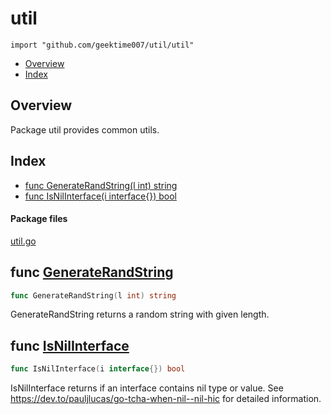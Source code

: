 

# util
`import "github.com/geektime007/util/util"`

* [Overview](#pkg-overview)
* [Index](#pkg-index)

## <a name="pkg-overview">Overview</a>
Package util provides common utils.




## <a name="pkg-index">Index</a>
* [func GenerateRandString(l int) string](#GenerateRandString)
* [func IsNilInterface(i interface{}) bool](#IsNilInterface)


#### <a name="pkg-files">Package files</a>
[util.go](/src/github.com/geektime007/util/util/util.go)





## <a name="GenerateRandString">func</a> [GenerateRandString](.//target/util.go#L20?s=488:525)
``` go
func GenerateRandString(l int) string
```
GenerateRandString returns a random string with given length.



## <a name="IsNilInterface">func</a> [IsNilInterface](.//target/util.go#L15?s=328:367)
``` go
func IsNilInterface(i interface{}) bool
```
IsNilInterface returns if an interface contains nil type or value.
See <a href="https://dev.to/pauljlucas/go-tcha-when-nil--nil-hic">https://dev.to/pauljlucas/go-tcha-when-nil--nil-hic</a> for detailed information.








